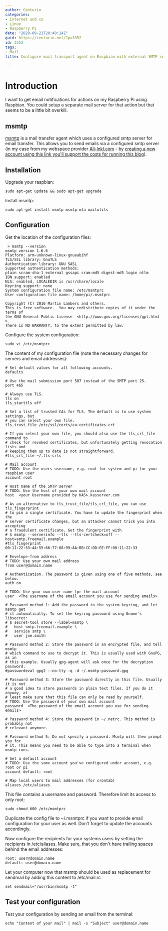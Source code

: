```yaml
---
author: Centurio
categories:
- Internet und co
- Linux
- Raspberry Pi
date: "2020-09-21T20:40:14Z"
guid: https://centurio.net/?p=3352
id: 3352
tags:
- Mail
title: Configure mail transport agent on Raspbian with external SMTP server

---
```

# Introduction
I want to get email notifications for actions on my Raspberry Pi using Raspbian. You could setup a separate mail server for that action but that seems to be a little bit overkill.

## msmtp
[msmtp](https://marlam.de/msmtp/) is a mail transfer agent which uses a configured smtp server for email transfer. This allows you to send emails via a configured smtp server (in my case from my webspace provider [All-Inkl.com](https://all-inkl.com/PA13DF412578D) - by [creating a new account using this link you'll support the costs for running this blog](https://all-inkl.com/partnerprogramm/provision/)).

## Installation
Upgrade your raspbian:

```
sudo apt-get update && sudo apt-get upgrade
```

Install msmtp:

```
sudo apt-get install msmtp msmtp-mta mailutils
```

## Configuration
Get the location of the configuration files:

```
 > msmtp --version
msmtp version 1.6.6
Platform: arm-unknown-linux-gnueabihf
TLS/SSL library: GnuTLS
Authentication library: GNU SASL
Supported authentication methods:
plain scram-sha-1 external gssapi cram-md5 digest-md5 login ntlm
IDN support: enabled
NLS: enabled, LOCALEDIR is /usr/share/locale
Keyring support: none
System configuration file name: /etc/msmtprc
User configuration file name: /home/pi/.msmtprc

Copyright (C) 2016 Martin Lambers and others.
This is free software.  You may redistribute copies of it under the terms of
the GNU General Public License  <http://www.gnu.org/licenses/gpl.html >.
There is NO WARRANTY, to the extent permitted by law.
```

Configure the system configuration:

```
sudo vi /etc/msmtprc
```

The content of my configuration file (note the necessary changes for servers and email addresses):

```
# Set default values for all following accounts.
defaults

# Use the mail submission port 587 instead of the SMTP port 25.
port 465

# Always use TLS.
tls on
tls_starttls off

# Set a list of trusted CAs for TLS. The default is to use system settings, but
# you can select your own file.
tls_trust_file /etc/ssl/certs/ca-certificates.crt

# If you select your own file, you should also use the tls_crl_file command to
# check for revoked certificates, but unfortunately getting revocation lists and
# keeping them up to date is not straightforward.
#tls_crl_file ~/.tls-crls

# Mail account
# TODO: Use the users username, e.g. root for system and pi for your raspbian user
account root

# Host name of the SMTP server
# TODO: Use the host of your own mail account
host  <your Username provided by KAS>.kasserver.com

# As an alternative to tls_trust_file/tls_crl_file, you can use tls_fingerprint
# to pin a single certificate. You have to update the fingerprint when the
# server certificate changes, but an attacker cannot trick you into accepting
# a fraudulent certificate. Get the fingerprint with
# $ msmtp --serverinfo --tls --tls-certcheck=off --host=smtp.freemail.example
#tls_fingerprint 00:11:22:33:44:55:66:77:88:99:AA:BB:CC:DD:EE:FF:00:11:22:33

# Envelope-from address
# TODO: Use your own mail address
from user@domain.name

# Authentication. The password is given using one of five methods, see below.
auth on

# TODO: Use your own user name fpr the mail account
user  <The username of the email account you use for sending emails>

# Password method 1: Add the password to the system keyring, and let msmtp get
# it automatically. To set the keyring password using Gnome's libsecret:
# $ secret-tool store --label=msmtp \
#   host smtp.freemail.example \
#   service smtp \
#   user joe.smith

# Password method 2: Store the password in an encrypted file, and tell msmtp
# which command to use to decrypt it. This is usually used with GnuPG, as in
# this example. Usually gpg-agent will ask once for the decryption password.
#passwordeval gpg2 --no-tty -q -d ~/.msmtp-password.gpg

# Password method 3: Store the password directly in this file. Usually it is not
# a good idea to store passwords in plain text files. If you do it anyway, at
# least make sure that this file can only be read by yourself.
# TODO: Use the password of your own mail account
password  <The password of the email account you use for sending emails>

# Password method 4: Store the password in ~/.netrc. This method is probably not
# relevant anymore.

# Password method 5: Do not specify a password. Msmtp will then prompt you for
# it. This means you need to be able to type into a terminal when msmtp runs.

# Set a default account
# TODO: Use the same account you've configured under account, e.g. root or pi
account default: root

# Map local users to mail addresses (for crontab)
aliases /etc/aliases
```

This file contains a username and password. Therefore limit its access to only root:

```
sudo chmod 600 /etc/msmtprc
```

Duplicate the config file to ~/.msmtprc if you want to provide email configuration for your user as well. Don't forget to update the accounts accordingly.

Now configure the recipients for your systems users by setting the recipients in /etc/aliases. Make sure, that you don't have trailing spaces behind the email addresses:

```
root: user@domain.name
default: user@domain.name
```

Let your computer now that msmtp should be used as replacement for sendmail by adding this content to /etc/mail.rc

```
set sendmail="/usr/bin/msmtp -t"
```

## Test your configuration
Test your configuration by sending an email from the terminal:

```
echo "Content of your mail" | mail -s "Subject" user@domain.name
```